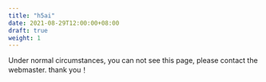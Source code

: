 ```yaml
---
title: "h5ai"
date: 2021-08-29T12:00:00+08:00
draft: true
weight: 1
---
```


Under normal circumstances, you can not see this page, please contact the webmaster. thank you！